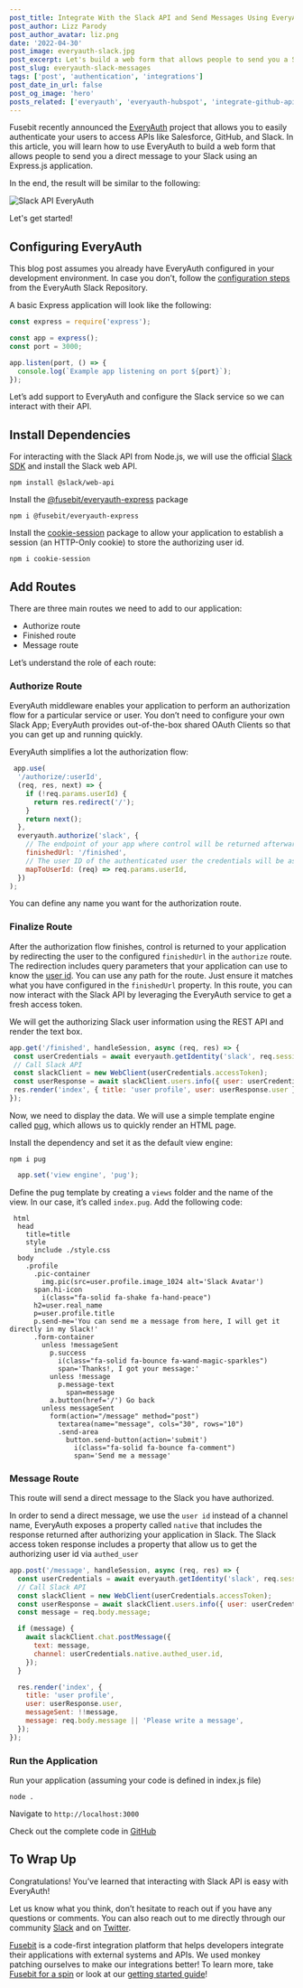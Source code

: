 ```yaml
---
post_title: Integrate With the Slack API and Send Messages Using EveryAuth
post_author: Lizz Parody
post_author_avatar: liz.png
date: '2022-04-30'
post_image: everyauth-slack.jpg
post_excerpt: Let's build a web form that allows people to send you a Slack direct message ... without using Slack!
post_slug: everyauth-slack-messages
tags: ['post', 'authentication', 'integrations']
post_date_in_url: false
post_og_image: 'hero'
posts_related: ['everyauth', 'everyauth-hubspot', 'integrate-github-api-everyauth']
---
```


Fusebit recently announced the [EveryAuth](https://fusebit.io/blog/everyauth/) project that allows you to easily authenticate your users to access APIs like Salesforce, GitHub, and Slack. In this article, you will learn how to use EveryAuth to build a web form that allows people to send you a direct message to your Slack using an Express.js application.

In the end, the result will be similar to the following:

![Slack API EveryAuth](blog-everyauth-slack.png 'Slack API EveryAuth')

Let's get started!

## Configuring EveryAuth

This blog post assumes you already have EveryAuth configured in your development environment. In case you don’t, follow the [configuration steps](https://github.com/fusebit/everyauth-express#getting-started) from the EveryAuth Slack Repository.

A basic Express application will look like the following:

```javascript
const express = require('express');

const app = express();
const port = 3000;

app.listen(port, () => {
  console.log(`Example app listening on port ${port}`);
});
```

Let’s add support to EveryAuth and configure the Slack service so we can interact with their API.

## Install Dependencies

For interacting with the Slack API from Node.js, we will use the official [Slack SDK](https://www.npmjs.com/package/@slack/web-api) and install the Slack web API.

```shell
npm install @slack/web-api
```

Install the [@fusebit/everyauth-express](https://www.npmjs.com/package/@fusebit/everyauth-express) package

```shell
npm i @fusebit/everyauth-express
```

Install the [cookie-session](https://www.npmjs.com/package/cookie-session) package to allow your application to establish a session (an HTTP-Only cookie) to store the authorizing user id.

```shell
npm i cookie-session
```

## Add Routes

There are three main routes we need to add to our application:

* Authorize route
* Finished route
* Message route

Let’s understand the role of each route:

### Authorize Route

EveryAuth middleware enables your application to perform an authorization flow for a particular service or user. You don’t need to configure your own Slack App; EveryAuth provides out-of-the-box shared OAuth Clients so that you can get up and running quickly.

EveryAuth simplifies a lot the authorization flow:

```javascript
 app.use(
  '/authorize/:userId',
  (req, res, next) => {
    if (!req.params.userId) {
      return res.redirect('/');
    }
    return next();
  },
  everyauth.authorize('slack', {
    // The endpoint of your app where control will be returned afterwards
    finishedUrl: '/finished',
    // The user ID of the authenticated user the credentials will be associated with
    mapToUserId: (req) => req.params.userId,
  })
);
```

You can define any name you want for the authorization route.

### Finalize Route

After the authorization flow finishes, control is returned to your application by redirecting the user to the configured `finishedUrl` in the `authorize` route.
The redirection includes query parameters that your application can use to know the [user id](https://github.com/fusebit/everyauth-express#parameters---2).
You can use any path for the route. Just ensure it matches what you have configured in the `finishedUrl` property.
In this route, you can now interact with the Slack API by leveraging the EveryAuth service to get a fresh access token.
 
We will get the authorizing Slack user information using the REST API and render the text box.

```javascript
app.get('/finished', handleSession, async (req, res) => {
 const userCredentials = await everyauth.getIdentity('slack', req.session.userId);
 // Call Slack API
 const slackClient = new WebClient(userCredentials.accessToken);
 const userResponse = await slackClient.users.info({ user: userCredentials.native.authed_user.id });
 res.render('index', { title: 'user profile', user: userResponse.user });
});

```

Now, we need to display the data. We will use a simple template engine called [pug](https://www.npmjs.com/package/pug), which allows us to quickly render an HTML page.

Install the dependency and set it as the default view engine:

```shell
npm i pug
```

```javascript
  app.set('view engine', 'pug');
```

Define the pug template by creating a `views` folder and the name of the view. In our case, it’s called `index.pug`. Add the following code:

```pug
 html
  head
    title=title
    style
      include ./style.css
  body
    .profile
      .pic-container
        img.pic(src=user.profile.image_1024 alt='Slack Avatar')
      span.hi-icon
        i(class="fa-solid fa-shake fa-hand-peace")
      h2=user.real_name
      p=user.profile.title
      p.send-me='You can send me a message from here, I will get it directly in my Slack!'
      .form-container
        unless !messageSent
          p.success
            i(class="fa-solid fa-bounce fa-wand-magic-sparkles")
            span='Thanks!, I got your message:'
          unless !message
            p.message-text
              span=message
          a.button(href='/') Go back
        unless messageSent
          form(action="/message" method="post")
            textarea(name="message", cols="30", rows="10")
            .send-area
              button.send-button(action='submit')
                i(class="fa-solid fa-bounce fa-comment")
                span='Send me a message'
```

### Message Route

This route will send a direct message to the Slack you have authorized.

In order to send a direct message, we use the `user id` instead of a channel name, EveryAuth exposes a property called `native` that includes the response returned after authorizing your application in Slack. The Slack access token response includes a property that allow us to get the authorizing user id via `authed_user`

```javascript
app.post('/message', handleSession, async (req, res) => {
  const userCredentials = await everyauth.getIdentity('slack', req.session.userId);
  // Call Slack API
  const slackClient = new WebClient(userCredentials.accessToken);
  const userResponse = await slackClient.users.info({ user: userCredentials.native.authed_user.id });
  const message = req.body.message;

  if (message) {
    await slackClient.chat.postMessage({
      text: message,
      channel: userCredentials.native.authed_user.id,
    });
  }

  res.render('index', {
    title: 'user profile',
    user: userResponse.user,
    messageSent: !!message,
    message: req.body.message || 'Please write a message',
  });
});
```
### Run the Application

Run your application (assuming your code is defined in index.js file)

```shell
node .
```

Navigate to `http://localhost:3000`

Check out the complete code in [GitHub](https://github.com/fusebit/everyauth-express/tree/main/examples/slack)

## To Wrap Up

Congratulations! You’ve learned that interacting with Slack API is easy with EveryAuth!

Let us know what you think, don’t hesitate to reach out if you have any questions or comments. You can also reach out to me directly through our community [Slack](https://join.slack.com/t/fusebitio/shared_invite/zt-qe7uidtf-4cs6OgaomFVgAF_fQZubfg) and on [Twitter](https://twitter.com/LizzParody).

[Fusebit](https://fusebit.io) is a code-first integration platform that helps developers integrate their applications with external systems and APIs. We used monkey patching ourselves to make our integrations better! To learn more, take [Fusebit for a spin](https://manage.fusebit.io/signup?utm_source=fusebit.io&utm_medium=referral&utm_campaign=blog&utm_content=everyauth-slack) or look at our [getting started guide](https://developer.fusebit.io/docs/getting-started)!
